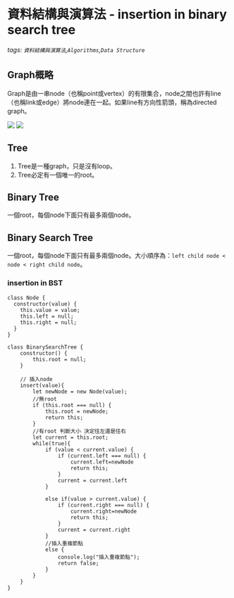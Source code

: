 # 資料結構與演算法 - insertion in binary search tree
###### tags: `資料結構與演算法`,`Algorithms`,`Data Structure`

## Graph概略
Graph是由一串node（也稱point或vertex）的有限集合，node之間也許有line（也稱link或edge）將node連在一起。如果line有方向性箭頭，稱為directed graph。

![](https://i.imgur.com/AWBamPo.png)
![](https://i.imgur.com/FATaPqq.png)

## Tree
1. Tree是一種graph，只是沒有loop。
2. Tree必定有一個唯一的root。

## Binary Tree
一個root，每個node下面只有最多兩個node。

## Binary Search Tree
一個root，每個node下面只有最多兩個node。大小順序為：`left child node < node < right child node`。

### insertion in BST

```javascript=
class Node {
  constructor(value) {
    this.value = value;
    this.left = null;
    this.right = null;
  }
}

class BinarySearchTree {
    constructor() {
        this.root = null;
    }

    // 插入node
    insert(value){
        let newNode = new Node(value);
        //無root
        if (this.root === null) {
            this.root = newNode;
            return this;
        }
        //有root 判斷大小 決定往左還是往右
        let current = this.root;
        while(true){
            if (value < current.value) {
                if (current.left === null) {
                    current.left=newNode
                    return this;
                }
                current = current.left
            }
        
            else if(value > current.value) {
                if (current.right === null) {
                    current.right=newNode
                    return this;
                }
                current = current.right
            }
            //插入重複節點
            else {
                console.log("插入重複節點");
                return false;
            }
        }    
    }
}
```